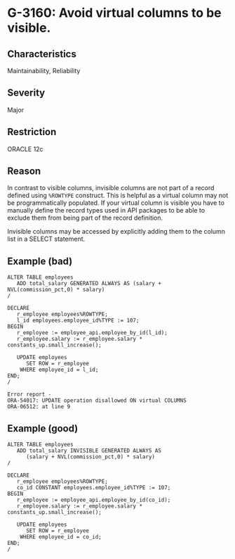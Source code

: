 # G-3160: Avoid virtual columns to be visible.

## Characteristics

Maintainability, Reliability

## Severity

Major

## Restriction

ORACLE 12c

## Reason

In contrast to visible columns, invisible columns are not part of a record defined using `%ROWTYPE` construct. This is helpful as a virtual column may not be programmatically populated. If your virtual column is visible you have to manually define the record types used in API packages to be able to exclude them from being part of the record definition.

Invisible columns may be accessed by explicitly adding them to the column list in a SELECT statement.

## Example (bad)

```
ALTER TABLE employees
   ADD total_salary GENERATED ALWAYS AS (salary + NVL(commission_pct,0) * salary)
/

DECLARE
   r_employee employees%ROWTYPE;
   l_id employees.employee_id%TYPE := 107;
BEGIN
   r_employee := employee_api.employee_by_id(l_id);
   r_employee.salary := r_employee.salary * constants_up.small_increase();

   UPDATE employees
      SET ROW = r_employee
    WHERE employee_id = l_id;
END;
/

Error report -
ORA-54017: UPDATE operation disallowed ON virtual COLUMNS
ORA-06512: at line 9
```

## Example (good)

```
ALTER TABLE employees
   ADD total_salary INVISIBLE GENERATED ALWAYS AS 
      (salary + NVL(commission_pct,0) * salary)
/

DECLARE
   r_employee employees%ROWTYPE;
   co_id CONSTANT employees.employee_id%TYPE := 107;
BEGIN
   r_employee := employee_api.employee_by_id(co_id);
   r_employee.salary := r_employee.salary * constants_up.small_increase();

   UPDATE employees
      SET ROW = r_employee
    WHERE employee_id = co_id;
END;
/
```